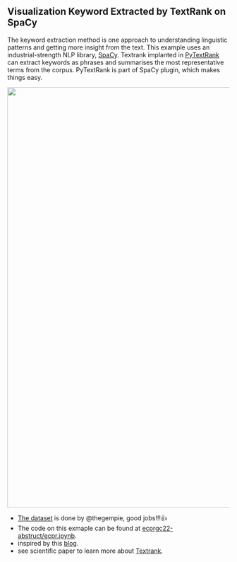## Visualization Keyword Extracted by TextRank on SpaCy

The keyword extraction method is one approach to understanding linguistic patterns and getting more insight from the text. This example uses an industrial-strength NLP library, [SpaCy](https://spacy.io).
Textrank implanted in [PyTextRank](https://spacy.io/universe/project/spacy-pytextrank) can extract keywords as phrases and summarises the most representative terms from the corpus. PyTextRank is part of  SpaCy plugin, which makes things easy.  
 

<p align="center">
  <img width="840" height="950" src="https://raw.githack.com/davidycliao/ecprgc22-abstruct/main/ecpr.png" >
</p>

- [The dataset](https://github.com/thegempie/ecprgc22-data) is done by @thegempie, good jobs!!!👍 
- The code on this exmaple can be found at [ecprgc22-abstruct/ecpr.ipynb](https://github.com/davidycliao/ecprgc22-abstruct/blob/main/ecpr.ipynb).
- inspired by this [blog](https://www.analyticsvidhya.com/blog/2022/03/keyword-extraction-methods-from-documents-in-nlp/).
- see scientific paper to learn more about [Textrank](https://web.eecs.umich.edu/~mihalcea/papers/mihalcea.emnlp04.pdf).
